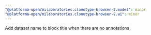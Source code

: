 ```yaml
---
"@platforma-open/milaboratories.clonotype-browser-2.model": minor
"@platforma-open/milaboratories.clonotype-browser-2.ui": minor
---
```


Add dataset name to block title when there are no annotations

